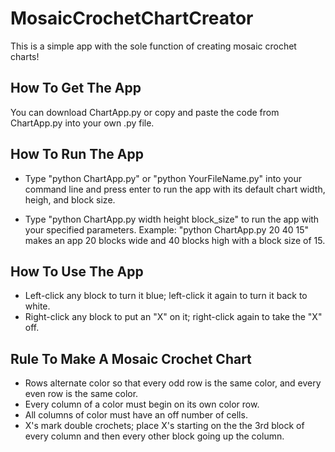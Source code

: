 # MosaicCrochetChartCreator
This is a simple app with the sole function of creating mosaic crochet charts!

## How To Get The App
You can download ChartApp.py or copy and paste the code from ChartApp.py into your own .py file.

## How To Run The App
- Type "python ChartApp.py" or "python YourFileName.py" into your command line and press enter to run the app with its default chart width, heigh, and block size.

- Type "python ChartApp.py width height block_size" to run the app with your specified parameters.
Example: "python ChartApp.py 20 40 15" makes an app 20 blocks wide and 40  blocks high with a block size of 15.

## How To Use The App
- Left-click any block to turn it blue; left-click it again to turn it back to white.
- Right-click any block to put an "X" on it; right-click again to take the "X" off.

## Rule To Make A Mosaic Crochet Chart
- Rows alternate color so that every odd row is the same color, and every even row is the same color.
- Every column of a color must begin on its own color row.
- All columns of color must have an off number of cells.
- X's mark double crochets; place X's starting on the the 3rd block of every column and then every other block going up the column.
